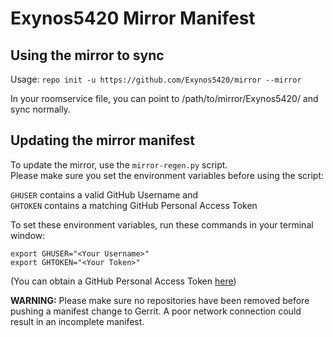 # Exynos5420 Mirror Manifest

## Using the mirror to sync

Usage: `repo init -u https://github.com/Exynos5420/mirror --mirror`

In your roomservice file, you can point to /path/to/mirror/Exynos5420/ and sync normally.

## Updating the mirror manifest

To update the mirror, use the `mirror-regen.py` script.  
Please make sure you set the environment variables before using the script:

`GHUSER` contains a valid GitHub Username and  
`GHTOKEN` contains a matching GitHub Personal Access Token  
  
To set these environment variables, run these commands in your terminal window:  

```
export GHUSER="<Your Username>"
export GHTOKEN="<Your Token>"
```

(You can obtain a GitHub Personal Access Token [here](https://github.com/settings/tokens))

**WARNING:** Please make sure no repositories have been removed before pushing a manifest change to Gerrit. A poor network connection could result in an incomplete manifest.

